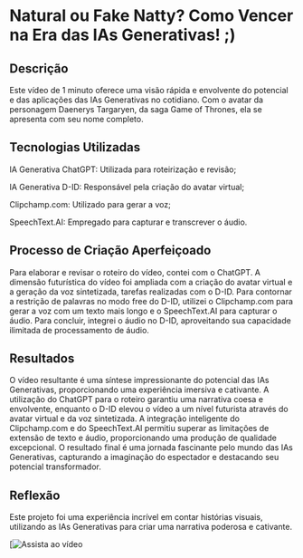 # Natural ou Fake Natty? Como Vencer na Era das IAs Generativas! ;)

## Descrição

Este vídeo de 1 minuto oferece uma visão rápida e envolvente do potencial e das aplicações das IAs Generativas no cotidiano. Com o avatar da personagem Daenerys Targaryen, da saga Game of Thrones, ela se apresenta com seu nome completo.

## Tecnologias Utilizadas

IA Generativa ChatGPT: Utilizada para roteirização e revisão;

IA Generativa D-ID: Responsável pela criação do avatar virtual;

Clipchamp.com: Utilizado para gerar a voz;

SpeechText.AI: Empregado para capturar e transcrever o áudio.

## Processo de Criação Aperfeiçoado

Para elaborar e revisar o roteiro do vídeo, contei com o ChatGPT. A dimensão futurística do vídeo foi ampliada com a criação do avatar virtual e a geração da voz sintetizada, tarefas realizadas com o D-ID. Para contornar a restrição de palavras no modo free do D-ID, utilizei o Clipchamp.com para gerar a voz com um texto mais longo e o SpeechText.AI para capturar o áudio. Para concluir, integrei o áudio no D-ID, aproveitando sua capacidade ilimitada de processamento de áudio.

## Resultados

O vídeo resultante é uma síntese impressionante do potencial das IAs Generativas, proporcionando uma experiência imersiva e cativante. A utilização do ChatGPT para o roteiro garantiu uma narrativa coesa e envolvente, enquanto o D-ID elevou o vídeo a um nível futurista através do avatar virtual e da voz sintetizada. A integração inteligente do Clipchamp.com e do SpeechText.AI permitiu superar as limitações de extensão de texto e áudio, proporcionando uma produção de qualidade excepcional. O resultado final é uma jornada fascinante pelo mundo das IAs Generativas, capturando a imaginação do espectador e destacando seu potencial transformador.

## Reflexão 

Este projeto foi uma experiência incrível em contar histórias visuais, utilizando as IAs Generativas para criar uma narrativa poderosa e cativante.

[![Assista ao vídeo](https://www.youtube.com/shorts/tZJpbAumpco)
